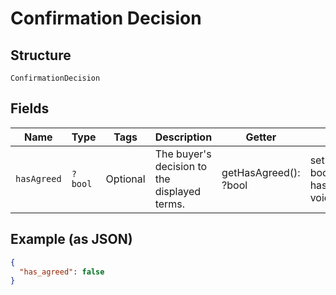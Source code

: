 
# Confirmation Decision

## Structure

`ConfirmationDecision`

## Fields

| Name | Type | Tags | Description | Getter | Setter |
|  --- | --- | --- | --- | --- | --- |
| `hasAgreed` | `?bool` | Optional | The buyer's decision to the displayed terms. | getHasAgreed(): ?bool | setHasAgreed(?bool hasAgreed): void |

## Example (as JSON)

```json
{
  "has_agreed": false
}
```

